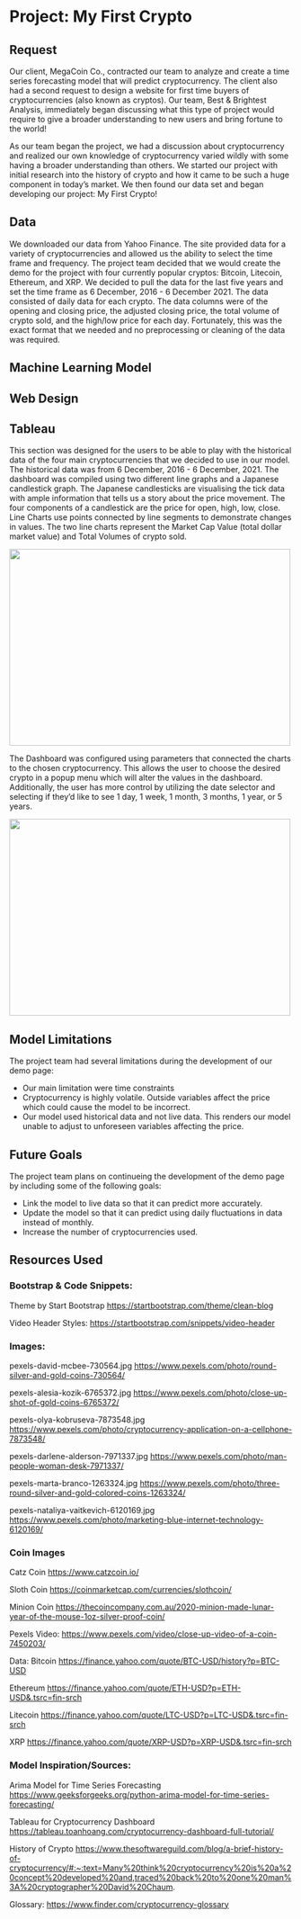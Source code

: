 # Project: My First Crypto

## Request
Our client, MegaCoin Co.,  contracted our team to analyze and create a time series forecasting model that will predict cryptocurrency. The client also had a second request to design a website for first time buyers of cryptocurrencies (also known as cryptos). Our team, Best & Brightest Analysis, immediately began discussing what this type of project would require to give a broader understanding to new users and bring fortune to the world!

As our team began the project, we had a discussion about cryptocurrency and realized our own knowledge of cryptocurrency varied wildly with some having a broader understanding than others. We started our project with initial research into the history of crypto and how it came to be such a huge component in today’s market. We then found our data set and began developing our project: My First Crypto!
  
## Data 
We downloaded our data from Yahoo Finance. The site provided data for a variety of cryptocurrencies and allowed us the ability to select the time frame and frequency. The project team decided that we would create the demo for the project with four currently popular cryptos: Bitcoin, Litecoin, Ethereum, and XRP. We decided to pull the data for the last five years and set the time frame as 6 December, 2016 - 6 December 2021. The data consisted of daily data for each crypto. The data columns were of the opening and closing price, the adjusted closing price, the total volume of crypto sold, and the high/low price for each day. Fortunately, this was the exact format that we needed and no preprocessing or cleaning of the data was required.

## Machine Learning Model

## Web Design

## Tableau
This section was designed for the users to be able to play with the historical data of the four main cryptocurrencies that we decided to use in our model. The historical data was from 6 December, 2016 - 6 December, 2021. The dashboard was compiled using two different line graphs and a Japanese candlestick graph. The  Japanese candlesticks are visualising the tick data with ample information that tells us a story about the price movement. The four components of a candlestick are the price for open, high, low, close. Line Charts use points connected by line segments to demonstrate changes in values. The two line charts represent the Market Cap Value (total dollar market value) and Total Volumes of crypto sold.

<img src= "https://user-images.githubusercontent.com/85977271/145730696-990c1a70-106f-4dbd-801b-a5da83812df6.PNG" width="500" height="350"/>

The Dashboard was configured using parameters that connected the charts to the chosen cryptocurrency. This allows the user to choose the desired crypto in a popup menu which will alter the values in the dashboard. Additionally, the user has more control by utilizing the date selector and selecting if they’d like to see 1 day, 1 week, 1 month, 3 months, 1 year, or 5 years. 

<img src= "https://user-images.githubusercontent.com/85977271/145730868-b9756e82-9cdf-454d-b15d-3cdb795947c7.PNG" width="500" height="350"/>

## Model Limitations
The project team had several limitations during the development of our demo page: 
* Our main limitation were time constraints
* Cryptocurrency is highly volatile. Outside variables affect the price which could cause the model to be incorrect. 
* Our model used historical data and not live data. This renders our model unable to adjust to unforeseen variables affecting the price. 

## Future Goals 
The project team plans on continueing the development of the demo page by including some of the following goals: 
* Link the model to live data so that it can predict more accurately. 
* Update the model so that it can predict using daily fluctuations in data instead of monthly. 
* Increase the number of cryptocurrencies used. 

## Resources Used

### Bootstrap & Code Snippets:
Theme by Start Bootstrap
https://startbootstrap.com/theme/clean-blog

Video Header Styles:
https://startbootstrap.com/snippets/video-header

### Images:
pexels-david-mcbee-730564.jpg
https://www.pexels.com/photo/round-silver-and-gold-coins-730564/
 
pexels-alesia-kozik-6765372.jpg
https://www.pexels.com/photo/close-up-shot-of-gold-coins-6765372/
 
pexels-olya-kobruseva-7873548.jpg
https://www.pexels.com/photo/cryptocurrency-application-on-a-cellphone-7873548/
 
pexels-darlene-alderson-7971337.jpg
https://www.pexels.com/photo/man-people-woman-desk-7971337/
 
pexels-marta-branco-1263324.jpg
https://www.pexels.com/photo/three-round-silver-and-gold-colored-coins-1263324/

pexels-nataliya-vaitkevich-6120169.jpg
https://www.pexels.com/photo/marketing-blue-internet-technology-6120169/

### Coin Images
Catz Coin
https://www.catzcoin.io/
 
Sloth Coin
https://coinmarketcap.com/currencies/slothcoin/
 
Minion Coin
https://thecoincompany.com.au/2020-minion-made-lunar-year-of-the-mouse-1oz-silver-proof-coin/

Pexels Video:
https://www.pexels.com/video/close-up-video-of-a-coin-7450203/
 
Data:
Bitcoin
https://finance.yahoo.com/quote/BTC-USD/history?p=BTC-USD

Ethereum
https://finance.yahoo.com/quote/ETH-USD?p=ETH-USD&.tsrc=fin-srch

Litecoin
https://finance.yahoo.com/quote/LTC-USD?p=LTC-USD&.tsrc=fin-srch

XRP
https://finance.yahoo.com/quote/XRP-USD?p=XRP-USD&.tsrc=fin-srch

### Model Inspiration/Sources:
Arima Model for Time Series Forecasting
https://www.geeksforgeeks.org/python-arima-model-for-time-series-forecasting/

Tableau  for Cryptocurrency Dashboard
https://tableau.toanhoang.com/cryptocurrency-dashboard-full-tutorial/

History of Crypto
https://www.thesoftwareguild.com/blog/a-brief-history-of-cryptocurrency/#:~:text=Many%20think%20cryptocurrency%20is%20a%20concept%20developed%20and,traced%20back%20to%20one%20man%3A%20cryptographer%20David%20Chaum.

Glossary:
https://www.finder.com/cryptocurrency-glossary
